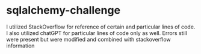 # sqlalchemy-challenge
I utilized StackOverflow for reference of certain and particular lines of code.  
I also utilized chatGPT for particular lines of code only as well.  Errors still were present but were modified and combined with stackoverflow information 
